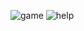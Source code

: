 ![game](https://github.com/backstabslash/reactjs-jwt-mongo-wordle/blob/master/public/imgs/mainpage.png)
![help](https://github.com/backstabslash/reactjs-jwt-mongo-wordle/blob/master/public/imgs/helpmark.png)
